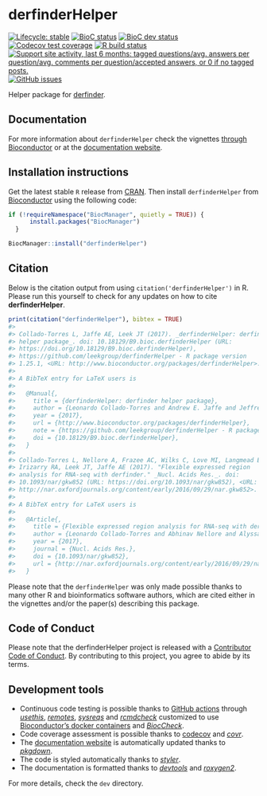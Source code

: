 
<!-- README.md is generated from README.Rmd. Please edit that file -->

# derfinderHelper

<!-- badges: start -->

[![Lifecycle:
stable](https://img.shields.io/badge/lifecycle-stable-brightgreen.svg)](https://www.tidyverse.org/lifecycle/#stable)
[![BioC
status](http://www.bioconductor.org/shields/build/release/bioc/derfinderHelper.svg)](https://bioconductor.org/checkResults/release/bioc-LATEST/derfinderHelper)
[![BioC dev
status](http://www.bioconductor.org/shields/build/devel/bioc/derfinderHelper.svg)](https://bioconductor.org/checkResults/devel/bioc-LATEST/derfinderHelper)
[![Codecov test
coverage](https://codecov.io/gh/leekgroup/derfinderHelper/branch/master/graph/badge.svg)](https://codecov.io/gh/leekgroup/derfinderHelper?branch=master)
[![R build
status](https://github.com/leekgroup/derfinderHelper/workflows/R-CMD-check-bioc/badge.svg)](https://github.com/leekgroup/derfinderHelper/actions)
[![Support site activity, last 6 months: tagged questions/avg. answers
per question/avg. comments per question/accepted answers, or 0 if no
tagged
posts.](http://www.bioconductor.org/shields/posts/derfinderHelper.svg)](https://support.bioconductor.org/t/derfinderHelper/)
[![GitHub
issues](https://img.shields.io/github/issues/leekgroup/derfinderHelper)](https://github.com/leekgroup/derfinderHelper/issues)
<!-- badges: end -->

Helper package for
[derfinder](http://www.bioconductor.org/packages/derfinder).

## Documentation

For more information about `derfinderHelper` check the vignettes
[through Bioconductor](http://bioconductor.org/packages/derfinderHelper)
or at the [documentation
website](http://leekgroup.github.io/derfinderHelper).

## Installation instructions

Get the latest stable `R` release from
[CRAN](http://cran.r-project.org/). Then install `derfinderHelper` from
[Bioconductor](http://bioconductor.org/) using the following code:

``` r
if (!requireNamespace("BiocManager", quietly = TRUE)) {
      install.packages("BiocManager")
  }

BiocManager::install("derfinderHelper")
```

## Citation

Below is the citation output from using `citation('derfinderHelper')` in
R. Please run this yourself to check for any updates on how to cite
**derfinderHelper**.

``` r
print(citation("derfinderHelper"), bibtex = TRUE)
#> 
#> Collado-Torres L, Jaffe AE, Leek JT (2017). _derfinderHelper: derfinder
#> helper package_. doi: 10.18129/B9.bioc.derfinderHelper (URL:
#> https://doi.org/10.18129/B9.bioc.derfinderHelper),
#> https://github.com/leekgroup/derfinderHelper - R package version
#> 1.25.1, <URL: http://www.bioconductor.org/packages/derfinderHelper>.
#> 
#> A BibTeX entry for LaTeX users is
#> 
#>   @Manual{,
#>     title = {derfinderHelper: derfinder helper package},
#>     author = {Leonardo Collado-Torres and Andrew E. Jaffe and Jeffrey T. Leek},
#>     year = {2017},
#>     url = {http://www.bioconductor.org/packages/derfinderHelper},
#>     note = {https://github.com/leekgroup/derfinderHelper - R package version 1.25.1},
#>     doi = {10.18129/B9.bioc.derfinderHelper},
#>   }
#> 
#> Collado-Torres L, Nellore A, Frazee AC, Wilks C, Love MI, Langmead B,
#> Irizarry RA, Leek JT, Jaffe AE (2017). "Flexible expressed region
#> analysis for RNA-seq with derfinder." _Nucl. Acids Res._. doi:
#> 10.1093/nar/gkw852 (URL: https://doi.org/10.1093/nar/gkw852), <URL:
#> http://nar.oxfordjournals.org/content/early/2016/09/29/nar.gkw852>.
#> 
#> A BibTeX entry for LaTeX users is
#> 
#>   @Article{,
#>     title = {Flexible expressed region analysis for RNA-seq with derfinder},
#>     author = {Leonardo Collado-Torres and Abhinav Nellore and Alyssa C. Frazee and Christopher Wilks and Michael I. Love and Ben Langmead and Rafael A. Irizarry and Jeffrey T. Leek and Andrew E. Jaffe},
#>     year = {2017},
#>     journal = {Nucl. Acids Res.},
#>     doi = {10.1093/nar/gkw852},
#>     url = {http://nar.oxfordjournals.org/content/early/2016/09/29/nar.gkw852},
#>   }
```

Please note that the `derfinderHelper` was only made possible thanks to
many other R and bioinformatics software authors, which are cited either
in the vignettes and/or the paper(s) describing this package.

## Code of Conduct

Please note that the derfinderHelper project is released with a
[Contributor Code of
Conduct](https://contributor-covenant.org/version/2/0/CODE_OF_CONDUCT.html).
By contributing to this project, you agree to abide by its terms.

## Development tools

-   Continuous code testing is possible thanks to [GitHub
    actions](https://www.tidyverse.org/blog/2020/04/usethis-1-6-0/)
    through *[usethis](https://CRAN.R-project.org/package=usethis)*,
    *[remotes](https://CRAN.R-project.org/package=remotes)*,
    *[sysreqs](https://github.com/r-hub/sysreqs)* and
    *[rcmdcheck](https://CRAN.R-project.org/package=rcmdcheck)*
    customized to use [Bioconductor’s docker
    containers](https://www.bioconductor.org/help/docker/) and
    *[BiocCheck](https://bioconductor.org/packages/3.12/BiocCheck)*.
-   Code coverage assessment is possible thanks to
    [codecov](https://codecov.io/gh) and
    *[covr](https://CRAN.R-project.org/package=covr)*.
-   The [documentation
    website](http://leekgroup.github.io/derfinderHelper) is
    automatically updated thanks to
    *[pkgdown](https://CRAN.R-project.org/package=pkgdown)*.
-   The code is styled automatically thanks to
    *[styler](https://CRAN.R-project.org/package=styler)*.
-   The documentation is formatted thanks to
    *[devtools](https://CRAN.R-project.org/package=devtools)* and
    *[roxygen2](https://CRAN.R-project.org/package=roxygen2)*.

For more details, check the `dev` directory.
